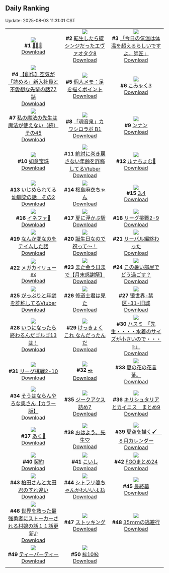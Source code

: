 ## Daily Ranking
Update: 2025-08-03 11:31:01 CST

|      |      |      |
| :----: | :----: | :----: |
| ![](https://i.pixiv.re/c/240x480/img-master/img/2025/07/31/00/06/57/133301699_p0_master1200.jpg)<br>**#1** [🍓🍓🍓](https://www.pixiv.net/artworks/133301699)<br>[Download](https://i.pixiv.re/img-original/img/2025/07/31/00/06/57/133301699_p0.png) | ![](https://i.pixiv.re/c/240x480/img-master/img/2025/08/01/00/03/46/133338162_p0_master1200.jpg)<br>**#2** [転生したら碇シンジだったエヴァオタク8](https://www.pixiv.net/artworks/133338162)<br>[Download](https://i.pixiv.re/img-original/img/2025/08/01/00/03/46/133338162_p0.jpg) | ![](https://i.pixiv.re/c/240x480/img-master/img/2025/07/31/00/00/12/133301079_p0_master1200.jpg)<br>**#3** [「今日の気温は体温を超えるらしいですよ。師匠」](https://www.pixiv.net/artworks/133301079)<br>[Download](https://i.pixiv.re/img-original/img/2025/07/31/00/00/12/133301079_p0.jpg) |
| ![](https://i.pixiv.re/c/240x480/img-master/img/2025/08/01/19/38/28/133364212_p0_master1200.jpg)<br>**#4** [【創作】空気が「読める」新入社員と不愛想な先輩の話77話](https://www.pixiv.net/artworks/133364212)<br>[Download](https://i.pixiv.re/img-original/img/2025/08/01/19/38/28/133364212_p0.jpg) | ![](https://i.pixiv.re/c/240x480/img-master/img/2025/07/31/06/00/06/133308711_p0_master1200.jpg)<br>**#5** [個人メモ：足を描くポイント](https://www.pixiv.net/artworks/133308711)<br>[Download](https://i.pixiv.re/img-original/img/2025/07/31/06/00/06/133308711_p0.jpg) | ![](https://i.pixiv.re/c/240x480/img-master/img/2025/07/31/12/06/07/133314913_p0_master1200.jpg)<br>**#6** [こみゃく3](https://www.pixiv.net/artworks/133314913)<br>[Download](https://i.pixiv.re/img-original/img/2025/07/31/12/06/07/133314913_p0.jpg) |
| ![](https://i.pixiv.re/c/240x480/img-master/img/2025/07/31/00/01/00/133301295_p0_master1200.jpg)<br>**#7** [私の魔法の先生は魔法が使えない（続）その45](https://www.pixiv.net/artworks/133301295)<br>[Download](https://i.pixiv.re/img-original/img/2025/07/31/00/01/00/133301295_p0.jpg) | ![](https://i.pixiv.re/c/240x480/img-master/img/2025/07/31/12/00/12/133314698_p0_master1200.jpg)<br>**#8** [「魂音泉」カワシロラボ B1](https://www.pixiv.net/artworks/133314698)<br>[Download](https://i.pixiv.re/img-original/img/2025/07/31/12/00/12/133314698_p0.jpg) | ![](https://i.pixiv.re/c/240x480/img-master/img/2025/07/31/00/36/43/133302836_p0_master1200.jpg)<br>**#9** [ンナン](https://www.pixiv.net/artworks/133302836)<br>[Download](https://i.pixiv.re/img-original/img/2025/07/31/00/36/43/133302836_p0.png) |
| ![](https://i.pixiv.re/c/240x480/img-master/img/2025/08/01/07/02/48/133346844_p0_master1200.jpg)<br>**#10** [如意宝珠](https://www.pixiv.net/artworks/133346844)<br>[Download](https://i.pixiv.re/img-original/img/2025/08/01/07/02/48/133346844_p0.jpg) | ![](https://i.pixiv.re/c/240x480/img-master/img/2025/07/31/21/19/06/133330199_p0_master1200.jpg)<br>**#11** [絶対に巻き戻さない年齢を詐称してるVtuber](https://www.pixiv.net/artworks/133330199)<br>[Download](https://i.pixiv.re/img-original/img/2025/07/31/21/19/06/133330199_p0.png) | ![](https://i.pixiv.re/c/240x480/img-master/img/2025/08/01/00/00/14/133337546_p0_master1200.jpg)<br>**#12** [ルナちょむ🌙](https://www.pixiv.net/artworks/133337546)<br>[Download](https://i.pixiv.re/img-original/img/2025/08/01/00/00/14/133337546_p0.png) |
| ![](https://i.pixiv.re/c/240x480/img-master/img/2025/07/31/17/52/57/133322321_p0_master1200.jpg)<br>**#13** [いじめられてる幼馴染の話　その2](https://www.pixiv.net/artworks/133322321)<br>[Download](https://i.pixiv.re/img-original/img/2025/07/31/17/52/57/133322321_p0.png) | ![](https://i.pixiv.re/c/240x480/img-master/img/2025/07/31/00/02/13/133301437_p0_master1200.jpg)<br>**#14** [桜島麻衣ちゃん](https://www.pixiv.net/artworks/133301437)<br>[Download](https://i.pixiv.re/img-original/img/2025/07/31/00/02/13/133301437_p0.png) | ![](https://i.pixiv.re/c/240x480/img-master/img/2025/07/31/16/00/02/133319544_p0_master1200.jpg)<br>**#15** [3.4](https://www.pixiv.net/artworks/133319544)<br>[Download](https://i.pixiv.re/img-original/img/2025/07/31/16/00/02/133319544_p0.png) |
| ![](https://i.pixiv.re/c/240x480/img-master/img/2025/07/31/01/02/14/133303659_p0_master1200.jpg)<br>**#16** [イネファ🎨](https://www.pixiv.net/artworks/133303659)<br>[Download](https://i.pixiv.re/img-original/img/2025/07/31/01/02/14/133303659_p0.jpg) | ![](https://i.pixiv.re/c/240x480/img-master/img/2025/08/01/00/00/30/133337681_p0_master1200.jpg)<br>**#17** [夏に浮かぶ駅](https://www.pixiv.net/artworks/133337681)<br>[Download](https://i.pixiv.re/img-original/img/2025/08/01/00/00/30/133337681_p0.png) | ![](https://i.pixiv.re/c/240x480/img-master/img/2025/07/31/19/07/28/133324960_p0_master1200.jpg)<br>**#18** [リーグ挑戦2-9](https://www.pixiv.net/artworks/133324960)<br>[Download](https://i.pixiv.re/img-original/img/2025/07/31/19/07/28/133324960_p0.png) |
| ![](https://i.pixiv.re/c/240x480/img-master/img/2025/07/31/13/52/51/133317014_p0_master1200.jpg)<br>**#19** [なんか変なのをテイムした話](https://www.pixiv.net/artworks/133317014)<br>[Download](https://i.pixiv.re/img-original/img/2025/07/31/13/52/51/133317014_p0.jpg) | ![](https://i.pixiv.re/c/240x480/img-master/img/2025/08/01/23/09/02/133373614_master1200.jpg)<br>**#20** [誕生日なので祝って～！](https://www.pixiv.net/artworks/133373614)<br>[Download](https://www.pixiv.net/artworks/133373614) | ![](https://i.pixiv.re/c/240x480/img-master/img/2025/07/31/07/04/42/133309820_p0_master1200.jpg)<br>**#21** [リーバル編終わった](https://www.pixiv.net/artworks/133309820)<br>[Download](https://i.pixiv.re/img-original/img/2025/07/31/07/04/42/133309820_p0.jpg) |
| ![](https://i.pixiv.re/c/240x480/img-master/img/2025/08/01/17/39/12/133359875_p0_master1200.jpg)<br>**#22** [メガカイリューex](https://www.pixiv.net/artworks/133359875)<br>[Download](https://i.pixiv.re/img-original/img/2025/08/01/17/39/12/133359875_p0.png) | ![](https://i.pixiv.re/c/240x480/img-master/img/2025/07/31/20/21/15/133327660_p0_master1200.jpg)<br>**#23** [また会う日まで【月末感謝祭】](https://www.pixiv.net/artworks/133327660)<br>[Download](https://i.pixiv.re/img-original/img/2025/07/31/20/21/15/133327660_p0.jpg) | ![](https://i.pixiv.re/c/240x480/img-master/img/2025/07/31/00/05/35/133301209_p0_master1200.jpg)<br>**#24** [この暑い部屋でどう過ごす？](https://www.pixiv.net/artworks/133301209)<br>[Download](https://i.pixiv.re/img-original/img/2025/07/31/00/05/35/133301209_p0.jpg) |
| ![](https://i.pixiv.re/c/240x480/img-master/img/2025/08/01/21/32/27/133369187_p0_master1200.jpg)<br>**#25** [がっぷりと年齢を詐称してるVtuber](https://www.pixiv.net/artworks/133369187)<br>[Download](https://i.pixiv.re/img-original/img/2025/08/01/21/32/27/133369187_p0.jpg) | ![](https://i.pixiv.re/c/240x480/img-master/img/2025/07/31/19/23/57/133325471_p0_master1200.jpg)<br>**#26** [修道士君は見た](https://www.pixiv.net/artworks/133325471)<br>[Download](https://i.pixiv.re/img-original/img/2025/07/31/19/23/57/133325471_p0.jpg) | ![](https://i.pixiv.re/c/240x480/img-master/img/2025/08/01/00/00/01/133337420_p0_master1200.jpg)<br>**#27** [镜世界-禁区-31-旧城](https://www.pixiv.net/artworks/133337420)<br>[Download](https://i.pixiv.re/img-original/img/2025/08/01/00/00/01/133337420_p0.jpg) |
| ![](https://i.pixiv.re/c/240x480/img-master/img/2025/07/31/01/38/10/133304636_p0_master1200.jpg)<br>**#28** [いつになったら終わるんだゴルゴ13は！](https://www.pixiv.net/artworks/133304636)<br>[Download](https://i.pixiv.re/img-original/img/2025/07/31/01/38/10/133304636_p0.png) | ![](https://i.pixiv.re/c/240x480/img-master/img/2025/08/01/12/20/42/133352624_p0_master1200.jpg)<br>**#29** [けっきょく これ なんだったんだ](https://www.pixiv.net/artworks/133352624)<br>[Download](https://i.pixiv.re/img-original/img/2025/08/01/12/20/42/133352624_p0.png) | ![](https://i.pixiv.re/c/240x480/img-master/img/2025/07/31/08/00/06/133310757_p0_master1200.jpg)<br>**#30** [ハスミ　「先生・・・・水着のサイズが小さいので・・・💦」](https://www.pixiv.net/artworks/133310757)<br>[Download](https://i.pixiv.re/img-original/img/2025/07/31/08/00/06/133310757_p0.jpg) |
| ![](https://i.pixiv.re/c/240x480/img-master/img/2025/08/01/19/24/10/133363684_p0_master1200.jpg)<br>**#31** [リーグ挑戦2-10](https://www.pixiv.net/artworks/133363684)<br>[Download](https://i.pixiv.re/img-original/img/2025/08/01/19/24/10/133363684_p0.png) | ![](https://i.pixiv.re/c/240x480/img-master/img/2025/07/31/23/14/42/133335366_p0_master1200.jpg)<br>**#32** [✒️](https://www.pixiv.net/artworks/133335366)<br>[Download](https://i.pixiv.re/img-original/img/2025/07/31/23/14/42/133335366_p0.png) | ![](https://i.pixiv.re/c/240x480/img-master/img/2025/08/01/19/17/17/133363480_p0_master1200.jpg)<br>**#33** [夏の花の花言葉。](https://www.pixiv.net/artworks/133363480)<br>[Download](https://i.pixiv.re/img-original/img/2025/08/01/19/17/17/133363480_p0.jpg) |
| ![](https://i.pixiv.re/c/240x480/img-master/img/2025/07/31/00/02/35/133301472_p0_master1200.jpg)<br>**#34** [そうはならんやろな奥さん【カラー版】](https://www.pixiv.net/artworks/133301472)<br>[Download](https://i.pixiv.re/img-original/img/2025/07/31/00/02/35/133301472_p0.jpg) | ![](https://i.pixiv.re/c/240x480/img-master/img/2025/07/31/21/37/13/133330998_p0_master1200.jpg)<br>**#35** [ジークアクス詰め7](https://www.pixiv.net/artworks/133330998)<br>[Download](https://i.pixiv.re/img-original/img/2025/07/31/21/37/13/133330998_p0.jpg) | ![](https://i.pixiv.re/c/240x480/img-master/img/2025/08/01/11/24/04/133351306_p0_master1200.jpg)<br>**#36** [キリシュタリアとカイニス　まとめ9](https://www.pixiv.net/artworks/133351306)<br>[Download](https://i.pixiv.re/img-original/img/2025/08/01/11/24/04/133351306_p0.jpg) |
| ![](https://i.pixiv.re/c/240x480/img-master/img/2025/07/31/18/00/08/133322541_p0_master1200.jpg)<br>**#37** [あく🎪](https://www.pixiv.net/artworks/133322541)<br>[Download](https://i.pixiv.re/img-original/img/2025/07/31/18/00/08/133322541_p0.jpg) | ![](https://i.pixiv.re/c/240x480/img-master/img/2025/07/31/15/15/51/133318637_p0_master1200.jpg)<br>**#38** [おはよう、先生♡](https://www.pixiv.net/artworks/133318637)<br>[Download](https://i.pixiv.re/img-original/img/2025/07/31/15/15/51/133318637_p0.png) | ![](https://i.pixiv.re/c/240x480/img-master/img/2025/07/31/19/39/17/133326007_p0_master1200.jpg)<br>**#39** [夏空を描く🖌　８月カレンダー](https://www.pixiv.net/artworks/133326007)<br>[Download](https://i.pixiv.re/img-original/img/2025/07/31/19/39/17/133326007_p0.jpg) |
| ![](https://i.pixiv.re/c/240x480/img-master/img/2025/08/01/00/00/22/133337624_p0_master1200.jpg)<br>**#40** [契約](https://www.pixiv.net/artworks/133337624)<br>[Download](https://i.pixiv.re/img-original/img/2025/08/01/00/00/22/133337624_p0.jpg) | ![](https://i.pixiv.re/c/240x480/img-master/img/2025/08/01/00/18/46/133338973_p0_master1200.jpg)<br>**#41** [こいし](https://www.pixiv.net/artworks/133338973)<br>[Download](https://i.pixiv.re/img-original/img/2025/08/01/00/18/46/133338973_p0.jpg) | ![](https://i.pixiv.re/c/240x480/img-master/img/2025/07/31/12/24/41/133315242_p0_master1200.jpg)<br>**#42** [FGOまとめ24](https://www.pixiv.net/artworks/133315242)<br>[Download](https://i.pixiv.re/img-original/img/2025/07/31/12/24/41/133315242_p0.jpg) |
| ![](https://i.pixiv.re/c/240x480/img-master/img/2025/08/01/12/15/24/133352511_p0_master1200.jpg)<br>**#43** [柏田さんと太田君のすれ違い](https://www.pixiv.net/artworks/133352511)<br>[Download](https://i.pixiv.re/img-original/img/2025/08/01/12/15/24/133352511_p0.jpg) | ![](https://i.pixiv.re/c/240x480/img-master/img/2025/07/31/11/26/04/133314024_p0_master1200.jpg)<br>**#44** [シトラリ婆ちゃんかわいいよね](https://www.pixiv.net/artworks/133314024)<br>[Download](https://i.pixiv.re/img-original/img/2025/07/31/11/26/04/133314024_p0.png) | ![](https://i.pixiv.re/c/240x480/img-master/img/2025/07/31/18/49/12/133324176_p0_master1200.jpg)<br>**#45** [最終幕](https://www.pixiv.net/artworks/133324176)<br>[Download](https://i.pixiv.re/img-original/img/2025/07/31/18/49/12/133324176_p0.png) |
| ![](https://i.pixiv.re/c/240x480/img-master/img/2025/08/01/00/28/18/133339377_p0_master1200.jpg)<br>**#46** [世界を救った最強勇者にストーカーされる村娘の話１１話更新♪](https://www.pixiv.net/artworks/133339377)<br>[Download](https://i.pixiv.re/img-original/img/2025/08/01/00/28/18/133339377_p0.png) | ![](https://i.pixiv.re/c/240x480/img-master/img/2025/08/01/00/26/19/133339296_p0_master1200.jpg)<br>**#47** [ストッキング](https://www.pixiv.net/artworks/133339296)<br>[Download](https://i.pixiv.re/img-original/img/2025/08/01/00/26/19/133339296_p0.png) | ![](https://i.pixiv.re/c/240x480/img-master/img/2025/08/01/21/24/45/133368840_p0_master1200.jpg)<br>**#48** [35ｍｍの逃避行](https://www.pixiv.net/artworks/133368840)<br>[Download](https://i.pixiv.re/img-original/img/2025/08/01/21/24/45/133368840_p0.jpg) |
| ![](https://i.pixiv.re/c/240x480/img-master/img/2025/07/31/21/00/05/133329212_p0_master1200.jpg)<br>**#49** [ティーパーティー](https://www.pixiv.net/artworks/133329212)<br>[Download](https://i.pixiv.re/img-original/img/2025/07/31/21/00/05/133329212_p0.png) | ![](https://i.pixiv.re/c/240x480/img-master/img/2025/08/01/00/00/37/133337722_p0_master1200.jpg)<br>**#50** [㊗️10㊗️](https://www.pixiv.net/artworks/133337722)<br>[Download](https://i.pixiv.re/img-original/img/2025/08/01/00/00/37/133337722_p0.png) |
|      |
